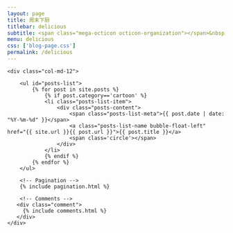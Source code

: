 ```yaml
---
layout: page
title: 周末下厨
titlebar: delicious
subtitle: <span class="mega-octicon octicon-organization"></span>&nbsp;&nbsp; 家庭简餐犒劳自己
menu: delicious
css: ['blog-page.css']
permalink: /delicious
---
```


<div class="row">

    <div class="col-md-12">

        <ul id="posts-list">
            {% for post in site.posts %}
                {% if post.category=='cartoon' %}
                <li class="posts-list-item">
                    <div class="posts-content">
                        <span class="posts-list-meta">{{ post.date | date: "%Y-%m-%d" }}</span>
                        <a class="posts-list-name bubble-float-left" href="{{ site.url }}{{ post.url }}">{{ post.title }}</a>
                        <span class='circle'></span>
                    </div>
                </li>
                {% endif %}
            {% endfor %}
        </ul> 

        <!-- Pagination -->
        {% include pagination.html %}

        <!-- Comments -->
       <div class="comment">
         {% include comments.html %}
       </div>
    </div>

</div>
<script>
    $(document).ready(function(){

        // Enable bootstrap tooltip
        $("body").tooltip({ selector: '[data-toggle=tooltip]' });

    });
</script>